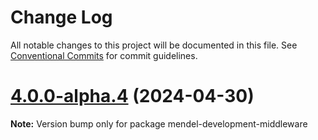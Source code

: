 # Change Log

All notable changes to this project will be documented in this file.
See [Conventional Commits](https://conventionalcommits.org) for commit guidelines.

# [4.0.0-alpha.4](https://github.com/irae/mendel/compare/v4.0.0-alpha.3...v4.0.0-alpha.4) (2024-04-30)

**Note:** Version bump only for package mendel-development-middleware
